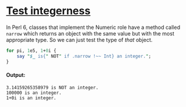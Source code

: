 [1]: http://rosettacode.org/wiki/Test_integerness

# [Test integerness][1]

In Perl 6, classes that implement the Numeric role have a method called `narrow` which returns an object with the same value but with the most appropriate type. So we can just test the type of *that* object.

```perl
for pi, 1e5, 1+0i {
    say "$_ is{" NOT" if .narrow !~~ Int} an integer.";
}
```

#### Output:
```
3.14159265358979 is NOT an integer.
100000 is an integer.
1+0i is an integer.
```